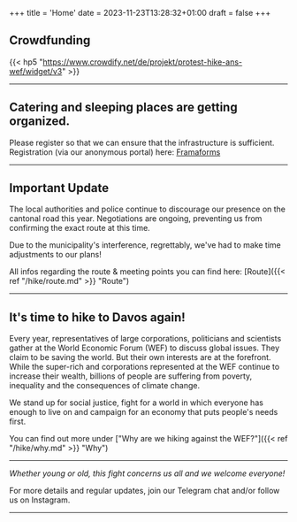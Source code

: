 +++
title = 'Home'
date = 2023-11-23T13:28:32+01:00
draft = false
+++

## Crowdfunding
{{< hp5 "https://www.crowdify.net/de/projekt/protest-hike-ans-wef/widget/v3" >}}

---

## Catering and sleeping places are getting organized.

Please register so that we can ensure that the infrastructure is sufficient. Registration (via our anonymous portal) here: [Framaforms](https://framaforms.org/strike-wef-anmeldung-2024-strike-wef-registration-2024-1699460623)

---

## Important Update

The local authorities and police continue to discourage our presence on the cantonal road this year. Negotiations are ongoing, preventing us from confirming the exact route at this time.

Due to the municipality's interference, regrettably, we've had to make time adjustments to our plans!

All infos regarding the route & meeting points you can find here:
[Route]({{< ref "/hike/route.md" >}} "Route")

---

## It's time to hike to Davos again!

Every year, representatives of large corporations, politicians and scientists gather at the World Economic Forum (WEF) to discuss global issues. They claim to be saving the world. But their own interests are at the forefront. While the super-rich and corporations represented at the WEF continue to increase their wealth, billions of people are suffering from poverty, inequality and the consequences of climate change. 

We stand up for social justice, fight for a world in which everyone has enough to live on and campaign for an economy that puts people's needs first.

You can find out more under ["Why are we hiking against the WEF?"]({{< ref "/hike/why.md" >}} "Why")

---


*Whether young or old, this fight concerns us all and we welcome everyone!*

For more details and regular updates, join our Telegram chat and/or follow us on Instagram.

---

